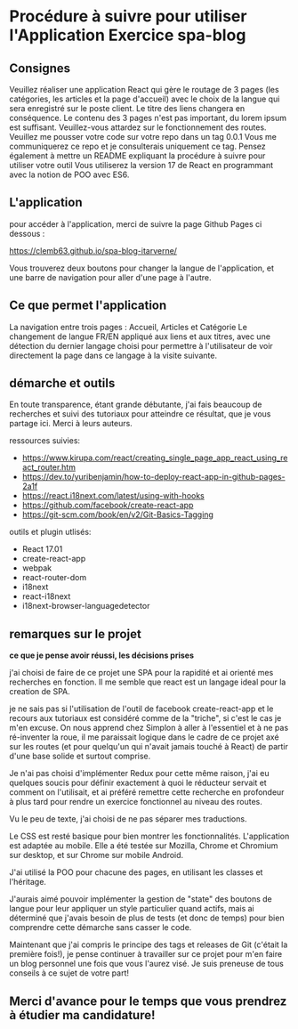 # Procédure à suivre pour utiliser l'Application Exercice spa-blog


## Consignes
Veuillez réaliser une application React qui gère le routage de 3 pages (les catégories, les articles et la page d'accueil) avec le choix de la langue qui sera enregistré sur le poste client. Le titre des liens changera en conséquence.
Le contenu des 3 pages n'est pas important, du lorem ipsum est suffisant. Veuillez-vous attardez sur le fonctionnement des routes.
Veuillez me pousser votre code sur votre repo dans un tag 0.0.1
Vous me communiquerez ce repo et je consulterais uniquement ce tag. Pensez également à mettre un README expliquant la procédure à suivre pour utiliser votre outil
Vous utiliserez la version 17 de React en programmant avec la notion de POO avec ES6.

## L'application
pour accéder à l'application, merci de suivre la page Github Pages ci dessous :

https://clemb63.github.io/spa-blog-itarverne/

Vous trouverez deux boutons pour changer la langue de l'application, et une barre de navigation pour aller d'une page à l'autre. 

## Ce que permet l'application

La navigation entre trois pages : Accueil, Articles et Catégorie
Le changement de langue FR/EN appliqué aux liens et aux titres, avec une détection du dernier langage choisi pour permettre à l'utilisateur de voir directement la page dans ce langage à la visite suivante. 


## démarche et outils

En toute transparence, étant grande débutante, j'ai fais beaucoup de recherches et suivi des tutoriaux pour atteindre ce résultat, que je vous partage ici. Merci à leurs auteurs. 

ressources suivies:

* https://www.kirupa.com/react/creating_single_page_app_react_using_react_router.htm
* https://dev.to/yuribenjamin/how-to-deploy-react-app-in-github-pages-2a1f
* https://react.i18next.com/latest/using-with-hooks
* https://github.com/facebook/create-react-app
* https://git-scm.com/book/en/v2/Git-Basics-Tagging

outils et plugin utlisés:
* React 17.01
* create-react-app
* webpak
* react-router-dom
* i18next
* react-i18next
* i18next-browser-languagedetector 

## remarques sur le projet
**ce que je pense avoir réussi, les décisions prises**

j'ai choisi de faire de ce projet une SPA pour la rapidité et ai orienté mes recherches en fonction. Il me semble que react est un langage ideal pour la creation de SPA.

je ne sais pas si l'utilisation de l'outil de facebook create-react-app et le recours aux tutoriaux est considéré comme de la "triche", si c'est le cas je m'en excuse. On nous apprend chez Simplon à aller à l'essentiel et à ne pas ré-inventer la roue, il me paraissait logique dans le cadre de ce projet axé sur les routes (et pour quelqu'un qui n'avait jamais touché à React) de partir d'une base solide et surtout comprise. 

Je n'ai pas choisi d'implémenter Redux pour cette même raison, j'ai eu quelques soucis pour définir exactement à quoi le réducteur servait et comment on l'utilisait, et ai préféré remettre cette recherche en profondeur à plus tard pour rendre un exercice fonctionnel au niveau des routes. 

Vu le peu de texte, j'ai choisi de ne pas séparer mes traductions. 

Le CSS est resté basique pour bien montrer les fonctionnalités. L'application est adaptée au mobile. Elle a été testée sur Mozilla, Chrome et Chromium sur desktop, et sur Chrome sur mobile Android.

J'ai utilisé la POO pour chacune des pages, en utilisant les classes et l'héritage.

J'aurais aimé pouvoir implémenter la gestion de "state" des boutons de langue pour leur appliquer un style particulier quand actifs, mais ai déterminé que j'avais besoin de plus de tests (et donc de temps) pour bien comprendre cette démarche sans casser le code.

Maintenant que j'ai compris le principe des tags et releases de Git (c'était la première fois!), je pense continuer à travailler sur ce projet pour m'en faire un blog personnel une fois que vous l'aurez visé. Je suis preneuse de tous conseils à ce sujet de votre part!


## Merci d'avance pour le temps que vous prendrez à étudier ma candidature!

